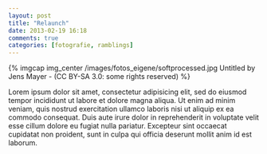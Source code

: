 ```yaml
---
layout: post
title: "Relaunch"
date: 2013-02-19 16:18
comments: true
categories: [fotografie, ramblings]
---
```


{% imgcap img_center /images/fotos_eigene/softprocessed.jpg Untitled by Jens Mayer - (CC BY-SA 3.0: some rights reserved) %}

Lorem ipsum dolor sit amet, consectetur adipisicing elit, sed do eiusmod tempor incididunt ut labore et dolore magna aliqua. Ut enim ad minim veniam, quis nostrud exercitation ullamco laboris nisi ut aliquip ex ea commodo consequat. Duis aute irure dolor in reprehenderit in voluptate velit esse cillum dolore eu fugiat nulla pariatur. Excepteur sint occaecat cupidatat non proident, sunt in culpa qui officia deserunt mollit anim id est laborum.
